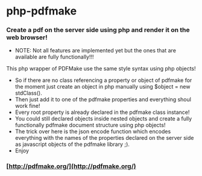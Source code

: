 # php-pdfmake

### Create a pdf on the server side using php and render it on the web browser!

* NOTE: Not all features are implemented yet but the ones that are available are fully functionally!!!

This php wrapper of PDFMake use the same style syntax using php objects! 

* So if there are no class referencing a property or object of pdfmake for the moment just create an object in php manually using $object = new stdClass().
* Then just add it to one of the pdfmake properties and everything shoul work fine!
* Every root property is already declared in the pdfmake class instance!
* You could still declared objects inside nested objects and create a fully functionally pdfmake document structure using php objects!
* The trick over here is the json encode function which encodes everything with the names of the properties declared on the server side as javascript objects of the pdfmake library ;).
* Enjoy

### [http://pdfmake.org/](http://pdfmake.org/)
